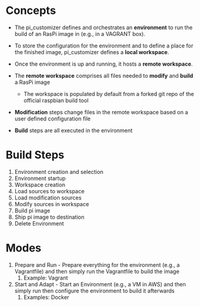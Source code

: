# Concepts
* The pi_customizer defines and orchestrates an __environment__ to run the build of an RasPi image in (e.g., in a VAGRANT box). 
* To store the configuration for the environment and to define a place for the finished image, pi_customizer defines a __local workspace__. 
* Once the environment is up and running, it hosts a __remote workspace__. 
* The __remote workspace__ comprises all files needed to __modify__ and __build__ a RasPi image
    * The workspace is populated by default from a forked git repo of the official raspbian build tool

* __Modification__ steps change files in the remote workspace based on a user defined configuration file
* __Build__ steps are all executed in the environment

# Build Steps

1. Environment creation and selection
1. Environment startup
1. Workspace creation 
1. Load sources to workspace
1. Load modification sources
1. Modify sources in workspace
1. Build pi image
1. Ship pi image to destination
1. Delete Environment

# Modes
1. Prepare and Run - Prepare everything for the environment (e.g., a Vagrantfile) and then simply run the Vagrantfile to build the image
    1. Example: Vagrant
1. Start and Adapt - Start an Environment (e.g., a VM in AWS) and then simply run then configure the environment to build it afterwards
    1. Examples: Docker 